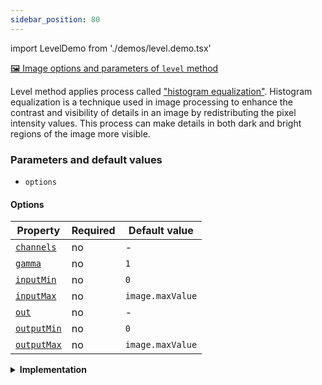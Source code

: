 ```yaml
---
sidebar_position: 80
---
```


import LevelDemo from './demos/level.demo.tsx'

[🖼️ Image options and parameters of `level` method](https://image-js.github.io/image-js-typescript/classes/Image.html#level 'github.io link')

Level method applies process called ["histogram equalization"](https://en.wikipedia.org/wiki/Histogram_equalization 'wikipedia link on histogram equalization').
Histogram equalization is a technique used in image processing to enhance the contrast and visibility of details in an image by redistributing the pixel intensity values.
This process can make details in both dark and bright regions of the image more visible.

<LevelDemo />

### Parameters and default values

- `options`

#### Options

| Property                                                                                             | Required | Default value    |
| ---------------------------------------------------------------------------------------------------- | -------- | ---------------- |
| [`channels`](https://image-js.github.io/image-js-typescript/interfaces/LevelOptions.html#channels)   | no       | -                |
| [`gamma`](https://image-js.github.io/image-js-typescript/interfaces/LevelOptions.html#gamma)         | no       | `1`              |
| [`inputMin`](https://image-js.github.io/image-js-typescript/interfaces/LevelOptions.html#inputMin)   | no       | `0`              |
| [`inputMax`](https://image-js.github.io/image-js-typescript/interfaces/LevelOptions.html#inputMax)   | no       | `image.maxValue` |
| [`out`](https://image-js.github.io/image-js-typescript/interfaces/LevelOptions.html#out)             | no       | -                |
| [`outputMin`](https://image-js.github.io/image-js-typescript/interfaces/LevelOptions.html#outputMin) | no       | `0`              |
| [`outputMax`](https://image-js.github.io/image-js-typescript/interfaces/LevelOptions.html#outputMax) | no       | `image.maxValue` |

<details>
<summary><b>Implementation</b></summary>

Here's how level filter is implemented in ImageJS:

_Input border values selection_: The first step is to choose the range of values that the filter must redistribute.

_Output border values selection_: Then the range of output values must be chosen. It is necessary to understand in what output limits should lie pixels that belong to the input values set.

_Calculation of the values_: After getting input and output values each pixel is compared with input values and a ratio is calculated by using formula:

$$
\dfrac{value - inputMin}{inputMax - inputMin}
$$

where $$value$$ is a value of a pixel which is within the input borders. If value is outside of input limits it is equal to maximum input value.
From there the formula is reciprocated to compute new output value.

:::caution
`gamma` option allows choosing the curve by which points will be connected. It uses [Bezier curves](https://en.wikipedia.org/wiki/B%C3%A9zier_curve 'wikipedia link on bezier curves') to manipulate this shape. The bigger the value, the smoother the connection is.
:::

_Setting the values_: After calculating it, the filter replaces the original pixel value with this levelled value. This process is repeated for every pixel in the image, as the window moves over the entire image.

</details>
